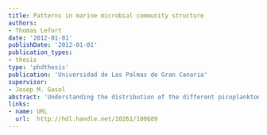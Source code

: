 ```yaml
---
title: Patterns in marine microbial community structure 
authors: 
- Thomas Lefort
date: '2012-01-01'
publishDate: '2012-01-01'
publication_types:
- thesis
type: 'phdthesis'
publication: 'Universidad de Las Palmas de Gran Canaria'
supervisor:
- Josep M. Gasol
abstract: 'Understanding the distribution of the different picoplankton groups represents a central tenet of marine microbial ecology. Centering our study on the three major groups constituting the bulk picoplankton community (size 0.2-3 mm), we sought to analyze the distribution of autotrophic bacteria (Synechococcus and Prochlorococcus), photosynthetic Picoeukaryotes pPeuk, and heterotrophic bacteria. For that objective, two different strategies were used, the first one was based on flow cytometry for determining ataxonomic patterns in picoplankton distribution, and the second a comparative analysis approach for identifying broad patterns in bacterial phylogenetic community structure. Given that conversion factors (CFs) were necessary to translate group cell abundance into carbon biomass, but that large discrepancies for CF values of pPeuk had been reported in the literature, we first (re-) evaluated the CF for small phototrophic picoeukaryotes (<5 mm). On one hand, as the set of cultures of Peuk used for that purpose were maintained in non-axenic conditions, we compared two different methods for correcting errors in biomass estimation due to presence of bacteria. Secondly, a relatively higher CF value for pPeuk than those previously reported to date was found, with implications on the role generally attributed to pPeuk in the carbon cycling and other ecosystem processes. Applying this CF, we could identify patterns of variability in picoplankton group distribution at different spatio-temporal scales during winter in a NW Mediterranean coastal station and during a cruise performed in summer from coast to offshore off the Catalan coast. By focusing on the variability at the short time scale, our work showed not only evidences of coupling between picophytoplankton variability and the single-cell bacterial activities but also highlighted how a relatively small variation in meteorology changed considerably the structure of the microbial community. Different trends of variability were observed between the different picoplankton groups, pPeuk cell numbers exhibiting the highest spatio-temporal variability, and bacterial abundance the lowest. Opposite patterns between picoplankton community structure and chlorophyll a levels were observed not only spatially, but also at both the short-term and large temporal scale, suggesting that picoplankton group distribution are useful indicators of the ecosystem state. Finally, we assessed the biogeography of the bacterial phylogenetic groups along a continuum of environmental parameters such as chlorophyll a, temperature and salinity, and identified different patterns in bacterial community structure as related to phytoplankton biomass among coastal and open ocean ecosystems, suggesting unequal metabolic aptitudes of the different bacterial groups for utilizing algal-derived DOC'
links:
- name: URL
  url:  http://hdl.handle.net/10261/100689
---
```

